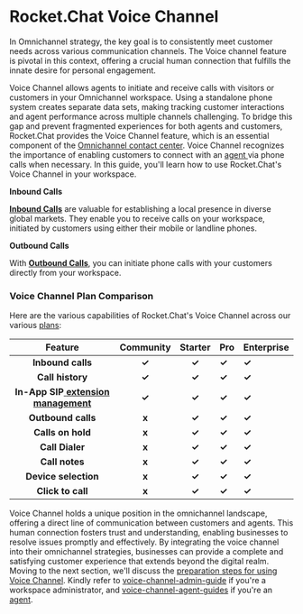# Rocket.Chat Voice Channel

In Omnichannel strategy, the key goal is to consistently meet customer needs across various communication channels. The Voice channel feature is pivotal in this context, offering a crucial human connection that fulfills the innate desire for personal engagement.

Voice Channel allows agents to initiate and receive calls with visitors or customers in your Omnichannel workspace. Using a standalone phone system creates separate data sets, making tracking customer interactions and agent performance across multiple channels challenging. To bridge this gap and prevent fragmented experiences for both agents and customers, Rocket.Chat provides the Voice Channel feature, which is an essential component of the [Omnichannel contact center](../omnichannel-agents-guides/omnichannel-contact-center/). Voice Channel recognizes the importance of enabling customers to connect with an [agent ](../omnichannel/agents.md)via phone calls when necessary. In this guide, you'll learn how to use Rocket.Chat's Voice Channel in your workspace.

**Inbound Calls**

[**Inbound Calls**](voice-channel-agent-guides/how-to-take-a-call-in-rocket.chat-voice-channel.md) are valuable for establishing a local presence in diverse global markets. They enable you to receive calls on your workspace, initiated by customers using either their mobile or landline phones.

**Outbound Calls**

With [**Outbound Calls**](voice-channel-agent-guides/how-to-initiate-an-outbound-call-as-an-agent.md), you can initiate phone calls with your customers directly from your workspace.

### Voice Channel Plan Comparison

Here are the various capabilities of Rocket.Chat's Voice Channel across our various [plans](../../readme/our-plans.md):

<table><thead><tr><th width="173" align="center">Feature</th><th align="center">Community </th><th align="center">Starter </th><th>Pro</th><th>Enterprise</th></tr></thead><tbody><tr><td align="center"><strong>Inbound calls</strong></td><td align="center"><strong>✓</strong></td><td align="center"><strong>✓</strong></td><td><strong>✓</strong></td><td><strong>✓</strong></td></tr><tr><td align="center"><strong>Call history</strong></td><td align="center"><strong>✓</strong></td><td align="center"><strong>✓</strong></td><td><strong>✓</strong></td><td><strong>✓</strong></td></tr><tr><td align="center"><strong>In-App SIP</strong><a href="voice-channel-admin-guide/configure-with-an-active-pbx-server/"> <strong>extension management</strong></a></td><td align="center"><strong>✓</strong></td><td align="center"><strong>✓</strong></td><td><strong>✓</strong></td><td><strong>✓</strong></td></tr><tr><td align="center"><strong>Outbound calls</strong></td><td align="center"><strong>x</strong></td><td align="center"><strong>✓</strong></td><td><strong>✓</strong></td><td><strong>✓</strong></td></tr><tr><td align="center"><strong>Calls on hold</strong></td><td align="center"><strong>x</strong></td><td align="center"><strong>✓</strong></td><td><strong>✓</strong></td><td><strong>✓</strong></td></tr><tr><td align="center"><strong>Call Dialer</strong></td><td align="center"><strong>x</strong></td><td align="center"><strong>✓</strong></td><td><strong>✓</strong></td><td><strong>✓</strong></td></tr><tr><td align="center"><strong>Call notes</strong></td><td align="center"><strong>x</strong></td><td align="center"><strong>✓</strong></td><td><strong>✓</strong></td><td><strong>✓</strong></td></tr><tr><td align="center"><strong>Device selection</strong></td><td align="center"><strong>x</strong></td><td align="center"><strong>✓</strong></td><td><strong>✓</strong></td><td><strong>✓</strong></td></tr><tr><td align="center"><strong>Click to call</strong> </td><td align="center"><strong>x</strong></td><td align="center"><strong>✓</strong></td><td><strong>✓</strong></td><td><strong>✓</strong></td></tr></tbody></table>

Voice Channel holds a unique position in the omnichannel landscape, offering a direct line of communication between customers and agents. This human connection fosters trust and understanding, enabling businesses to resolve issues promptly and effectively. By integrating the voice channel into their omnichannel strategies, businesses can provide a complete and satisfying customer experience that extends beyond the digital realm. Moving to the next section, we'll discuss the [preparation steps for using Voice Channel](getting-started-with-voice-channel.md). Kindly refer to [voice-channel-admin-guide](voice-channel-admin-guide/ "mention") if you're a workspace administrator, and [voice-channel-agent-guides](voice-channel-agent-guides/ "mention") if you're an [agent](../omnichannel/agents.md).
